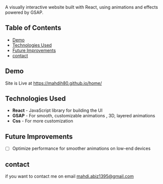A visually interactive website built with React, using animations and effects powered by GSAP. 

## Table of Contents

- [Demo](#demo)
- [Technologies Used](#technologies-used)
- [Future Improvements](#future-improvements)
- [contact](#contact)
## Demo

Site is Live at https://mahdih80.github.io/home/

## Technologies Used

- **React** - JavaScript library for building the UI
- **GSAP** - For smooth, customizable animations , 3D, layered animations
- **Css** - For more customization


## Future Improvements

- [ ] Optimize performance for smoother animations on low-end devices

## contact
if you want to contact me on email
mahdi.abiz1395@gmail.com
